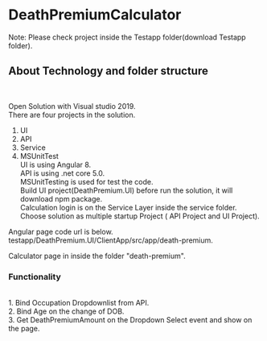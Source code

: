# DeathPremiumCalculator

Note: Please check project inside the Testapp folder(download Testapp folder).

<h2>About Technology and folder structure</h2><br>

Open Solution with Visual studio 2019.<br/>
There are four projects in the solution.<br/>
1. UI<br/>
2. API<br/>
3. Service<br/>
4. MSUnitTest<br/>
UI is using Angular 8.<br/>
API is using .net core 5.0.<br/>
MSUnitTesting is used for test the code.<br/>
Build UI project(DeathPremium.UI) before run the solution, it will download npm package.<br/>
Calculation login is on the Service Layer inside the service folder.<br/>
Choose solution as multiple startup Project ( API Project and UI Project).<br/>

Angular page code url is below.<br/>
testapp/DeathPremium.UI/ClientApp/src/app/death-premium.

Calculator page in inside the folder "death-premium".

<h3>Functionality</h3><br/>
1. Bind Occupation Dropdownlist from API.<br/>
2. Bind Age on the change of DOB.<br/>
3. Get DeathPremiumAmount on the Dropdown Select event and show on the page.<br/>

